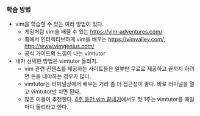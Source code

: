 

### 학습 방법
- vim을 학습할 수 있는 여러 방법이 있다.
  - 게임처럼 vim을 배울 수 있는 https://vim-adventures.com/
  - 웹에서 인터렉티브하게 vim을 배우는 https://vimvalley.com/, http://www.vimgenius.com/
  - 공식 가이드의 느낌이 나는 vimtutor
- 내가 선택한 방법은 vimtutor 돌리기. 
  - vim 관련 컨텐츠를 제공하는 사이트들은 일부만 무료로 제공하고 끝까지 하려면 돈을 내야하는 경우가 많다.
  - vimtutor는 터미널상에서 배우는 거라 좀 더 접근성이 좋다. 바로 터미널을 열고 vimtutor만 치면 된다.
  - 많은 이들이 추천한다. [4주 동안 vim 끝내기](https://medium.com/actualize-network/how-to-learn-vim-a-four-week-plan-cd8b376a9b85)에서도 첫 1주는 vimtutor를 매일마다 돌리라고 한다.
 